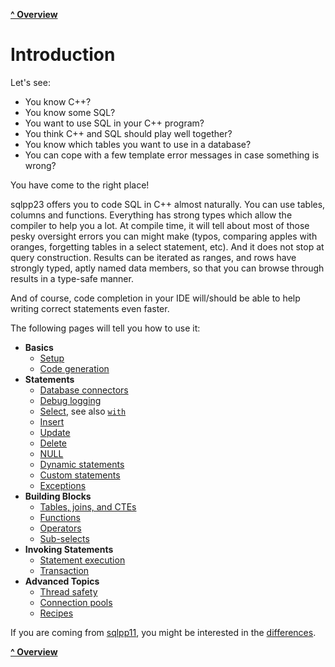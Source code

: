 [**^ Overview**](/README.md)

# Introduction

Let's see:

- You know C++?
- You know some SQL?
- You want to use SQL in your C++ program?
- You think C++ and SQL should play well together?
- You know which tables you want to use in a database?
- You can cope with a few template error messages in case something is wrong?

You have come to the right place!

sqlpp23 offers you to code SQL in C++ almost naturally. You can use tables,
columns and functions. Everything has strong types which allow the compiler to
help you a lot. At compile time, it will tell about most of those pesky
oversight errors you can might make (typos, comparing apples with oranges,
forgetting tables in a select statement, etc). And it does not stop at query
construction. Results can be iterated as ranges, and rows have strongly typed,
aptly named data members, so that you can browse through results in a type-safe
manner.

And of course, code completion in your IDE will/should be able to help writing
correct statements even faster.

The following pages will tell you how to use it:

- **Basics**
  - [Setup](/docs/setup.md)
  - [Code generation](/docs/ddl2cpp.md)
- **Statements**
  - [Database connectors](connectors.md)
  - [Debug logging](logging.md)
  - [Select](/docs/select.md), see also [`with`](/docs/with.md)
  - [Insert](/docs/insert.md)
  - [Update](/docs/update.md)
  - [Delete](/docs/delete.md)
  - [NULL](/docs/null.md)
  - [Dynamic statements](/docs/dynamic.md)
  - [Custom statements](/docs/custom_statements.md)
  - [Exceptions](exception.md)
- **Building Blocks**
  - [Tables, joins, and CTEs](/docs/tables.md)
  - [Functions](/docs/functions.md)
  - [Operators](/docs/operators.md)
  - [Sub-selects](/docs/sub_select.md)
- **Invoking Statements**
  - [Statement execution](/docs/statement_execution.md)
  - [Transaction](/docs/transaction.md)
- **Advanced Topics**
  - [Thread safety](/docs/thread_safety.md)
  - [Connection pools](/docs/connection_pool.md)
  - [Recipes](/docs/recipes.md)

If you are coming from [sqlpp11](https://github.com/rbock/sqlpp11), you might be
interested in the [differences](/docs/differences_to_sqlpp11.md).

[**^ Overview**](/README.md)
